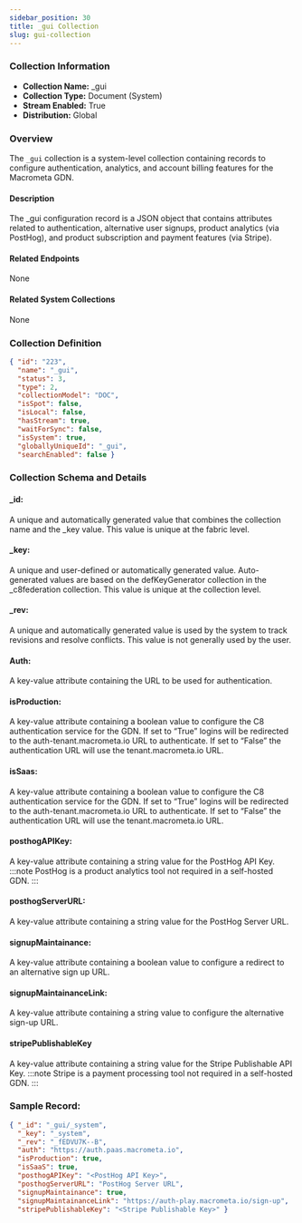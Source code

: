 ```yaml
---
sidebar_position: 30
title: _gui Collection
slug: gui-collection
---
```


### Collection Information
- **Collection Name:** _gui
- **Collection Type:** Document (System)
- **Stream Enabled:** True
- **Distribution:** Global

### Overview

The `_gui` collection is a system-level collection containing records to configure authentication, analytics, and account billing features for the Macrometa GDN. 
<!-- _gui configuration records: -->

#### Description
The _gui configuration record is a JSON object that contains attributes related to authentication, alternative user signups,  product analytics (via PostHog), and product subscription and payment features (via Stripe).

#### Related Endpoints
None

#### Related System Collections
None

### Collection Definition
```json
{ "id": "223",
  "name": "_gui",
  "status": 3,
  "type": 2,
  "collectionModel": "DOC",
  "isSpot": false,
  "isLocal": false,
  "hasStream": true,
  "waitForSync": false,
  "isSystem": true,
  "globallyUniqueId": "_gui",
  "searchEnabled": false }
```

### Collection Schema and Details

#### _id: 
A unique and automatically generated value that combines the collection name and the _key value. This value is unique at the fabric level. 

#### _key: 
A unique and user-defined or automatically generated value. Auto-generated values are based on the defKeyGenerator collection in the _c8federation collection. This value is unique at the collection level. 

#### _rev: 
A unique and automatically generated value is used by the system to track revisions and resolve conflicts. This value is not generally used by the user.

#### Auth:
A key-value attribute containing the URL to be used for authentication. 

#### isProduction:
A key-value attribute containing a boolean value to configure the C8 authentication service for the GDN. If set to “True” logins will be redirected to the auth-tenant.macrometa.io URL to authenticate. If set to “False” the authentication URL will use the tenant.macrometa.io URL.

#### isSaas:
A key-value attribute containing a boolean value to configure the C8 authentication service for the GDN. If set to “True” logins will be redirected to the auth-tenant.macrometa.io URL to authenticate. If set to “False” the authentication URL will use the tenant.macrometa.io URL.

#### posthogAPIKey:
A key-value attribute containing a string value for the PostHog API Key. 
:::note
PostHog is a product analytics tool not required in a self-hosted GDN.
:::

#### posthogServerURL:
A key-value attribute containing a string value for the PostHog Server URL. 

#### signupMaintainance:
A key-value attribute containing a boolean value to configure a redirect to an alternative sign up URL.

#### signupMaintainanceLink:
A key-value attribute containing a string value to configure the alternative sign-up URL.

#### stripePublishableKey
A key-value attribute containing a string value for the Stripe Publishable API Key. 
:::note
Stripe is a payment processing tool not required in a self-hosted GDN.
:::

### Sample Record:
```json
{ "_id": "_gui/_system",
  "_key": "_system",
  "_rev": "_fEDVU7K--B",
  "auth": "https://auth.paas.macrometa.io",
  "isProduction": true,
  "isSaaS": true,
  "posthogAPIKey": "<PostHog API Key>",
  "posthogServerURL": "PostHog Server URL",
  "signupMaintainance": true,
  "signupMaintainanceLink": "https://auth-play.macrometa.io/sign-up",
  "stripePublishableKey": "<Stripe Publishable Key>" }
```